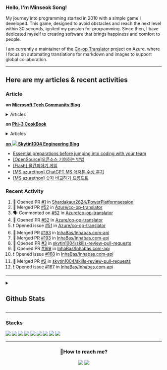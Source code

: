 
### Hello, I'm Minseok Song!

My journey into programming started in 2010 with a simple game I developed. This game, designed to avoid obstacles and reach the next level within 30 seconds, ignited my passion for programming. Since then, I have dedicated myself to creating software that brings happiness and comfort to people.

I am currently a maintainer of the [Co-op Translator](https://github.com/Azure/co-op-translator) project on Azure, where I focus on automating translations for markdown and images to support global collaboration.

---

<h2>Here are my articles & recent activities</h2>

<h3>Article</h3>

<b>on <a href="https://techcommunity.microsoft.com/t5/custom/page/page-id/Blogs">Microsoft Tech Community Blog</a></b>
<details>
    <summary>Articles</summary>
    <ul>
        <li><a href="https://techcommunity.microsoft.com/t5/educator-developer-blog/automate-markdown-and-image-translations-using-co-op-translator/ba-p/4263474?wt.mc_id=studentamb_279723">Automate Markdown and Image Translations Using Co-op Translator: Phi-3 Cookbook Case Study</a></li>
        <li><a href="https://techcommunity.microsoft.com/t5/educator-developer-blog/evaluate-fine-tuned-phi-3-3-5-models-in-azure-ai-studio-focusing/ba-p/4227850?wt.mc_id=studentamb_279723">Evaluate Fine-tuned Phi-3 / 3.5 Models in Azure AI Studio Focusing on Microsoft's Responsible AI</a> (Low-code approach)</li>
        <li><a href="https://techcommunity.microsoft.com/t5/educator-developer-blog/fine-tune-and-integrate-custom-phi-3-models-with-prompt-flow-in/ba-p/4191726?wt.mc_id=studentamb_279723">Fine-Tune and Integrate Custom Phi-3 Models with Prompt Flow in Azure AI Studio</a> (Low-code approach)</li>
        <li><a href="https://techcommunity.microsoft.com/t5/educator-developer-blog/fine-tune-and-integrate-custom-phi-3-models-with-prompt-flow/ba-p/4178612?wt.mc_id=studentamb_279723">Fine-Tune and Integrate Custom Phi-3 Models with Prompt Flow: Step-by-Step Guide</a> (Code-first approach)
                    <details>
        <summary>Microsoft Educator Developer Blog: Most Viewed (July - August 2024)</summary>
        <p>
            <img src="https://drive.google.com/uc?id=1wnDbptnSPvBf9cBvofSUIcGk9h7jcNXJ" alt="Most Views Image" />
        </p>
    </details>
        </li>
        <li><a href="https://techcommunity.microsoft.com/t5/educator-developer-blog/build-a-chatbot-service-to-ensure-safe-conversations-using-azure/ba-p/4143628?wt.mc_id=studentamb_279723">Build a chatbot service to ensure safe conversations: Using Azure Content Safety & Azure OpenAI</a></li>
        <li><a href="https://techcommunity.microsoft.com/t5/educator-developer-blog/teach-chatgpt-to-answer-questions-using-azure-ai-search-amp/ba-p/3985395?wt.mc_id=studentamb_279723">Teach ChatGPT to Answer Questions: Using Azure AI Search & Azure OpenAI (Semantic Kernel)</a></li>
        <li><a href="https://techcommunity.microsoft.com/t5/educator-developer-blog/teach-chatgpt-to-answer-questions-using-azure-ai-search-amp/ba-p/3969713?wt.mc_id=studentamb_279723">Teach ChatGPT to Answer Questions: Using Azure AI Search & Azure OpenAI (Lang Chain)</a>
            <details>
        <summary>Microsoft Educator Developer Blog: Most Viewed (November - December 2023)</summary>
        <p>
            - Ranked #1 on Google for 'teach chatgpt'
            <br>
            - Duration: Dec 23, 2023, to Jan 24, 2024
            <br>
            <img src="https://drive.google.com/uc?id=1lDu7tDnsdyA9k8YkzLXPWJxCGgQmi1tu" alt="Google Ranking Image" />
            <br><br>
            - Microsoft Educator Developer Blog: Most Viewed (November - December 2023)
            <br>
            - Duration: Nov 02, 2023, to Dec 15, 2023
            <br>
            <img src="https://drive.google.com/uc?id=17ydZxSnzJjuPrJ22rxOq3mI597d5JQ-p" alt="Most Views Image" />
        </p>
    </details>
        </li>
    </ul>
</details>

<b>on <a href="https://github.com/microsoft/Phi-3CookBook/">Phi-3 CookBook</a></b>
<details>
    <summary>Articles</summary>
    <ul>
        <li><a href="https://github.com/microsoft/Phi-3CookBook/blob/main/md/06.E2ESamples/E2E_Phi-3-FineTuning_PromptFlow_Integration_AIstudio.md">E2E Sameple: Fine-Tune and Integrate Custom Phi-3 Models with Prompt Flow in Azure AI Studio</a> (Low-code approach)</li>
        <li><a href="https://github.com/microsoft/Phi-3CookBook/blob/main/md/06.E2ESamples/E2E_Phi-3-FineTuning_PromptFlow_Integration.md">E2E Sample: Fine-Tune and Integrate Custom Phi-3 Models with Prompt Flow: Step-by-Step Guide</a> (Code-first approach)</li>
        <li><a href="https://github.com/microsoft/Phi-3CookBook/blob/main/md/06.E2ESamples/E2E_Phi-3-Evaluation_AIstudio.md">E2E Sample: Evaluate the Fine-tuned Phi-3 / Phi-3.5 Model in Azure AI Studio Focusing on Microsoft's Responsible AI Principles</li>
</details>

<b>on <img src = "https://drive.google.com/uc?id=1WyZC1-YKLeu6bakKvpQp9OBOQLlyh0Ie" width = '30' /> [Skytin1004 Engineering Blog](https://skytin1004.github.io/)</b>

<!-- BLOG-POST-LIST:START -->
- [Essential preparations before jumping into coding with your team](https://skytin1004.github.io/it/2024/05/10/essential-preparation0.html)
- [[OpenSource]오픈소스 기여하는 방법](https://skytin1004.github.io/korarchive2022-2023/2023/08/25/opensourceway.html)
- [[Flash] 물건피하기 게임](https://skytin1004.github.io/korarchive2022-2023/2023/06/13/flash-avoidobject.html)
- [[MS azurethon] ChatGPT MS 애저톤 수상 후기](https://skytin1004.github.io/korarchive2022-2023/2023/04/29/MSazurethon.html)
- [[MS azurethon] 숫자 비교하기 프롬프트](https://skytin1004.github.io/korarchive2022-2023/2023/04/26/compare-number.html)
<!-- BLOG-POST-LIST:END -->

### Recent Activity 

<!--START_SECTION:activity-->
1. 💪 Opened PR [#1](https://github.com/Shardakaur2624/PowerPlatformsession/pull/1) in [Shardakaur2624/PowerPlatformsession](https://github.com/Shardakaur2624/PowerPlatformsession)
2. 🎉 Merged PR [#52](https://github.com/Azure/co-op-translator/pull/52) in [Azure/co-op-translator](https://github.com/Azure/co-op-translator)
3. 🗣 Commented on [#52](https://github.com/Azure/co-op-translator/pull/52#issuecomment-2436816197) in [Azure/co-op-translator](https://github.com/Azure/co-op-translator)
4. 💪 Opened PR [#52](https://github.com/Azure/co-op-translator/pull/52) in [Azure/co-op-translator](https://github.com/Azure/co-op-translator)
5. ❗ Opened issue [#51](https://github.com/Azure/co-op-translator/issues/51) in [Azure/co-op-translator](https://github.com/Azure/co-op-translator)
5. 🎉 Merged PR [#193](https://github.com/InhaBas/Inhabas.com-api/pull/193) in [InhaBas/Inhabas.com-api](https://github.com/InhaBas/Inhabas.com-api)
5. 🎉 Merged PR [#193](https://github.com/InhaBas/Inhabas.com-api/pull/193) in [InhaBas/Inhabas.com-api](https://github.com/InhaBas/Inhabas.com-api)
6. 💪 Opened PR [#3](https://github.com/skytin1004/skills-review-pull-requests/pull/3) in [skytin1004/skills-review-pull-requests](https://github.com/skytin1004/skills-review-pull-requests)
7. 💪 Opened PR [#169](https://github.com/InhaBas/Inhabas.com-api/pull/169) in [InhaBas/Inhabas.com-api](https://github.com/InhaBas/Inhabas.com-api)
8. ❗ Opened issue [#168](https://github.com/InhaBas/Inhabas.com-api/issues/168) in [InhaBas/Inhabas.com-api](https://github.com/InhaBas/Inhabas.com-api)
9. 🎉 Merged PR [#2](https://github.com/skytin1004/skills-review-pull-requests/pull/2) in [skytin1004/skills-review-pull-requests](https://github.com/skytin1004/skills-review-pull-requests)
10. ❗ Opened issue [#167](https://github.com/InhaBas/Inhabas.com-api/issues/167) in [InhaBas/Inhabas.com-api](https://github.com/InhaBas/Inhabas.com-api)
<!--END_SECTION:activity-->

---

<details>
<summary><h2>Github Stats</h2></summary>

![](http://github-profile-summary-cards.vercel.app/api/cards/profile-details?username=skytin1004&theme=vue)
![](https://raw.githubusercontent.com/skytin1004/github-stats/master/generated/languages.svg#gh-light-mode-only)
![](https://raw.githubusercontent.com/skytin1004/github-stats/master/generated/overview.svg#gh-light-mode-only)
![](http://github-profile-summary-cards.vercel.app/api/cards/stats?username=skytin1004&theme=vue)
[![](https://ossrank.com/widget/773442)](https://ossrank.com/c/773442)

**[OSSRANK Profile](https://ossrank.com/c/773442)**

</details>

---
<h3>Stacks</h3>
<code><img height="20" src="https://cdn.jsdelivr.net/npm/simple-icons@3.12.2/icons/python.svg"></code>
<code><img height="20" src="https://cdn.jsdelivr.net/npm/simple-icons@3.12.2/icons/pycharm.svg"></code>
<code><img height="20" src="https://cdn.jsdelivr.net/npm/simple-icons@3.12.2/icons/django.svg"></code>
<code><img height="20" src="https://cdn.jsdelivr.net/npm/simple-icons@3.12.2/icons/java.svg"></code>
<code><img height="20" src="https://cdn.jsdelivr.net/npm/simple-icons@3.12.2/icons/spring.svg"></code>
<code><img height="20" src="https://cdn.jsdelivr.net/npm/simple-icons@3.12.2/icons/git.svg"></code>
<code><img height="20" src="https://cdn.jsdelivr.net/npm/simple-icons@3.12.2/icons/mysql.svg"></code>
<code><img height="20" src="https://cdn.jsdelivr.net/npm/simple-icons@3.12.2/icons/mariadb.svg"></code>
<code><img height="20" src="https://cdn.jsdelivr.net/npm/simple-icons@3.12.2/icons/linux.svg"></code>

---
<div align=center><h3>🛫How to reach me?</h3></div>
<div align=center> 
<a href="https://skytin1004.github.io/about.html" target="_blank"><img height="30em" src="https://img.shields.io/badge/Skytin1004.Portfolio-D0A9F5?style=flat-square&logo=GitHub&logoColor=white&link=https://skyytin1004.github.io/"/></a>
  <a href="mailto:skytin1004@gmail.com"><img height="30em" src="https://img.shields.io/badge/Gmail-F08080?style=flat-square&logo=Gmail&logoColor=white&link=mailto:skytin1004@gmail.com"/></a></p>
<div>
